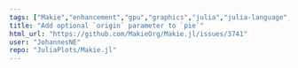 ```yaml
---
tags: ["Makie","enhancement","gpu","graphics","julia","julia-language","plot","plotting","visualization"]
title: "Add optional `origin` parameter to `pie`"
html_url: "https://github.com/MakieOrg/Makie.jl/issues/3741"
user: "JohannesNE"
repo: "JuliaPlots/Makie.jl"
---
```


